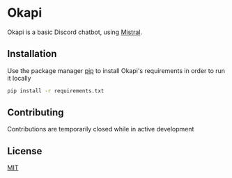# Okapi

Okapi is a basic Discord chatbot, using [Mistral](https://docs.mistral.ai/getting-started/models/models_overview/).

## Installation

Use the package manager [pip](https://pip.pypa.io/en/stable/) to install Okapi's requirements in order to run it locally

```bash
pip install -r requirements.txt
```

## Contributing

Contributions are temporarily closed while in active development

## License

[MIT](https://opensource.org/license/mit)
